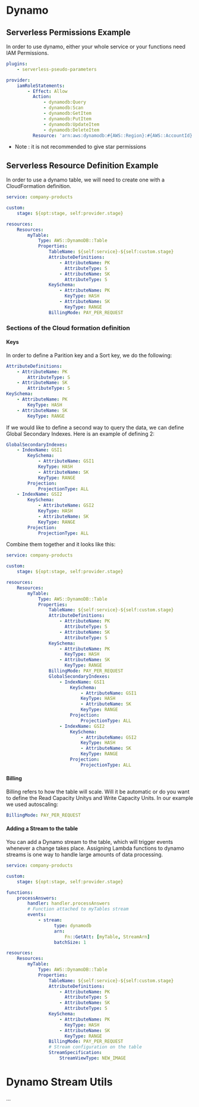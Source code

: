 # Dynamo

## Serverless Permissions Example

In order to use dynamo, either your whole service or your functions
need IAM Permissions.

```yml
plugins:
    - serverless-pseudo-parameters

provider:
    iamRoleStatements:
        - Effect: Allow
          Action:
              - dynamodb:Query
              - dynamodb:Scan
              - dynamodb:GetItem
              - dynamodb:PutItem
              - dynamodb:UpdateItem
              - dynamodb:DeleteItem
          Resource: 'arn:aws:dynamodb:#{AWS::Region}:#{AWS::AccountId}:table/name-of-table'
```

-   Note : it is not recommended to give star permissions

## Serverless Resource Definition Example

In order to use a dynamo table, we will need to create one with a CloudFormation definition.

```yml
service: company-products

custom:
    stage: ${opt:stage, self:provider.stage}

resources:
    Resources:
        myTable:
            Type: AWS::DynamoDB::Table
            Properties:
                TableName: ${self:service}-${self:custom.stage}
                AttributeDefinitions:
                    - AttributeName: PK
                      AttributeType: S
                    - AttributeName: SK
                      AttributeType: S
                KeySchema:
                    - AttributeName: PK
                      KeyType: HASH
                    - AttributeName: SK
                      KeyType: RANGE
                BillingMode: PAY_PER_REQUEST
```

### Sections of the Cloud formation definition

#### Keys

In order to define a Parition key and a Sort key, we do the following:

```yml
AttributeDefinitions:
    - AttributeName: PK
        AttributeType: S
    - AttributeName: SK
        AttributeType: S
KeySchema:
    - AttributeName: PK
        KeyType: HASH
    - AttributeName: SK
        KeyType: RANGE
```

If we would like to define a second way to query the data, we can define
Global Secondary Indexes. Here is an example of defining 2:

```yml
GlobalSecondaryIndexes:
    - IndexName: GSI1
        KeySchema:
            - AttributeName: GSI1
            KeyType: HASH
            - AttributeName: SK
            KeyType: RANGE
        Projection:
            ProjectionType: ALL
    - IndexName: GSI2
        KeySchema:
            - AttributeName: GSI2
            KeyType: HASH
            - AttributeName: SK
            KeyType: RANGE
        Projection:
            ProjectionType: ALL

```

Combine them together and it looks like this:

```yml
service: company-products

custom:
    stage: ${opt:stage, self:provider.stage}

resources:
    Resources:
        myTable:
            Type: AWS::DynamoDB::Table
            Properties:
                TableName: ${self:service}-${self:custom.stage}
                AttributeDefinitions:
                    - AttributeName: PK
                      AttributeType: S
                    - AttributeName: SK
                      AttributeType: S
                KeySchema:
                    - AttributeName: PK
                      KeyType: HASH
                    - AttributeName: SK
                      KeyType: RANGE
                BillingMode: PAY_PER_REQUEST
                GlobalSecondaryIndexes:
                    - IndexName: GSI1
                        KeySchema:
                            - AttributeName: GSI1
                            KeyType: HASH
                            - AttributeName: SK
                            KeyType: RANGE
                        Projection:
                            ProjectionType: ALL
                    - IndexName: GSI2
                        KeySchema:
                            - AttributeName: GSI2
                            KeyType: HASH
                            - AttributeName: SK
                            KeyType: RANGE
                        Projection:
                            ProjectionType: ALL

```

#### Billing

Billing refers to how the table will scale. Will it be automatic or do you want to define
the Read Capacity Unitys and Write Capacity Units. In our example we used autoscaling:

```yml
BillingMode: PAY_PER_REQUEST
```

#### Adding a Stream to the table

You can add a Dynamo stream to the table, which will trigger events whenever a change
takes place. Assigning Lambda functions to dynamo streams is one way to handle large
amounts of data processing.

```yml
service: company-products

custom:
    stage: ${opt:stage, self:provider.stage}

functions:
    processAnswers:
        handler: handler.processAnswers
        # Function attached to myTables stream
        events:
            - stream:
                  type: dynamodb
                  arn:
                      Fn::GetAtt: [myTable, StreamArn]
                  batchSize: 1

resources:
    Resources:
        myTable:
            Type: AWS::DynamoDB::Table
            Properties:
                TableName: ${self:service}-${self:custom.stage}
                AttributeDefinitions:
                    - AttributeName: PK
                      AttributeType: S
                    - AttributeName: SK
                      AttributeType: S
                KeySchema:
                    - AttributeName: PK
                      KeyType: HASH
                    - AttributeName: SK
                      KeyType: RANGE
                BillingMode: PAY_PER_REQUEST
                # Stream configuration on the table
                StreamSpecification:
                    StreamViewType: NEW_IMAGE
```

# Dynamo Stream Utils

...
